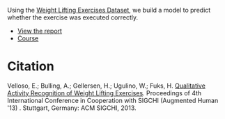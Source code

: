 
Using the [Weight Lifting Exercises Dataset](http://groupware.les.inf.puc-rio.br/har#weight_lifting_exercises), we build a model to predict whether the exercise was executed correctly. 

* [View the report](http://jeremyshantz.github.io/har-machine-learning/)
* [Course](https://www.coursera.org/course/predmachlearn)

# Citation

Velloso, E.; Bulling, A.; Gellersen, H.; Ugulino, W.; Fuks, H. [Qualitative Activity Recognition of Weight Lifting Exercises](http://groupware.les.inf.puc-rio.br/work.jsf?p1=11201). Proceedings of 4th International Conference in Cooperation with SIGCHI (Augmented Human '13) . Stuttgart, Germany: ACM SIGCHI, 2013. 
